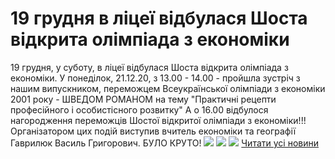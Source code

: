 
# 19 грудня в ліцеї відбулася Шоста відкрита олімпіада з економіки
19 грудня, у суботу, в ліцеї відбулася Шоста відкрита олімпіада з економіки.
У понеділок, 21.12.20, з 13.00 - 14.00 - пройшла зустріч з нашим випускником, переможцем Всеукраїнської олімпіади з економіки 2001 року - ШВЕДОМ РОМАНОМ на тему "Практичні рецепти професійного і особистісного розвитку"
А о 16.00 відбулося нагородження переможців Шостої відкритої олімпіади з економіки!!!
Організатором цих подій виступив вчитель економіки та географії Гаврилюк Василь Григорович.
БУЛО КРУТО!
![](/images/19-грудня-в-ліцеї-відбулася-шоста-відкрита-олімпіада-з/екон1.jpg)
![](/images/19-грудня-в-ліцеї-відбулася-шоста-відкрита-олімпіада-з/екон2.jpg)
![](/images/19-грудня-в-ліцеї-відбулася-шоста-відкрита-олімпіада-з/екон3.jpg)
[Читати усі новини](/news)
       
